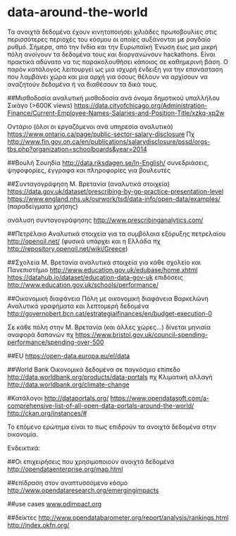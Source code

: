 # data-around-the-world
Τα ανοιχτά δεδομένα έχουν κινητοποιήσει χιλιάδες πρωτοβουλίες στις περισσότερες περιοχές του κόσμου οι οποίες αυξάνονται με ραγδαίο ρυθμό. Σήμερα, από την Ινδία και την Ευρωπαϊκή Ένωση έως μια μικρή πόλη ανοίγουν τα δεδομένα τους και διοργανώνουν hackathons.
Είναι πρακτικά αδύνατο να τις παρακολουθήσει κάποιος σε καθημερινή βάση. Ο παρόν κατάλογος λειτουργεί ως μια ισχυρή ένδειξη για την επανάσταση που λαμβάνει χώρα και μια αρχή για όσους θέλουν να αρχίσουν να αναζητούν δεδομένα ή να διαθέσουν τα δικά τους.  

##Μισθοδοσία
αναλυτική μισθοδοσία ανά όνομα δημοτικού υπαλλήλου
Σικάγο (>600Κ views) https://data.cityofchicago.org/Administration-Finance/Current-Employee-Names-Salaries-and-Position-Title/xzkq-xp2w 

Οντάριο (όλοι οι εργαζόμενοι ανά υπηρεσία αναλυτικά) https://www.ontario.ca/page/public-sector-salary-disclosure 
Πχ http://www.fin.gov.on.ca/en/publications/salarydisclosure/pssd/orgs-tbs.php?organization=schoolboards&year=2014 

##Βουλή
Σουηδία http://data.riksdagen.se/In-English/ 
συνεδριάσεις, ψηφοφορίες, έγγραφα και πληροφορίες για βουλευτές 

##Συνταγογράφηση 
Μ. Βρετανία (αναλυτικά στοιχεία)
https://data.gov.uk/dataset/prescribing-by-gp-practice-presentation-level 
https://www.england.nhs.uk/ourwork/tsd/data-info/open-data/examples/ (παραδείγματα χρήσης)

ανάλυση συνταγογράφησης http://www.prescribinganalytics.com/ 

##Πετρέλαιο
Aναλυτικά στοιχεία για τα συμβόλαια εξόρυξης πετρελαίου http://openoil.net/ 
(φυσικά υπάρχει και η Ελλάδα πχ http://repository.openoil.net/wiki/Greece) 

##Σχολεία
Μ. Βρετανία
αναλυτικά στοιχεία για κάθε σχολείο και Πανεπιστήμιο 
http://www.education.gov.uk/edubase/home.xhtml 
https://datahub.io/dataset/education-data-gov-uk 
επιδόσεις http://www.education.gov.uk/schools/performance/ 

##Οικονομική διαφάνεια
Πόλη με οικονομική διαφάνεια
Βαρκελώνη
Αναλυτικά γραφήματα και λεπτομερή δεδομένα
http://governobert.bcn.cat/estrategiaifinances/en/budget-execution-0 

Σε κάθε πόλη στην Μ. Βρετανία (και άλλες χώρες...) δίνεται μηνιαία αναφορά δαπανών
πχ https://www.bristol.gov.uk/council-spending-performance/spending-over-500 

##EU
https://open-data.europa.eu/el/data 

##World Bank
Οικονομικά δεδομένα σε παγκόσμιο επίπεδο
http://data.worldbank.org/products/data-portals 
πχ Κλιματική αλλαγή http://data.worldbank.org/climate-change 

#Κατάλογοι
http://dataportals.org/ 
https://www.opendatasoft.com/a-comprehensive-list-of-all-open-data-portals-around-the-world/ 
http://ckan.org/instances/# 

Το επόμενο ερώτημα είναι το πως επιδρούν τα ανοιχτά δεδομένα στην οικονομία.

Ενδεικτικά:

##Οι επιχειρήσεις που χρησιμοποιούν ανοιχτά δεδομένα
http://opendataenterprise.org/map.html 

##επίδραση στον αναπτυσσόμενο κόσμο
http://www.opendataresearch.org/emergingimpacts 

##use cases
www.odimpact.org  

##δείκτες
http://www.opendatabarometer.org/report/analysis/rankings.html 
http://index.okfn.org/ 



